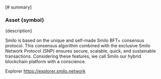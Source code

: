 [# summary]
### Asset {symbol}

{description}

Smilo is based on the unique and self-made Smilo BFT+ consensus protocol. This consensus algorithm combined with the exclusive Smilo Network Protocol (SNP) ensures secure, scalable, quick, and sustainable transactions. Considering these features, we call Smilo our hybrid blockchain platform with a conscience.

Explorer https://explorer.smilo.network


